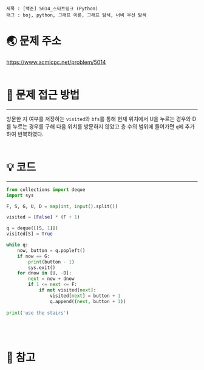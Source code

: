 ```
제목 : [백준] 5014_스타트링크 (Python)
태그 : boj, python, 그래프 이론, 그래프 탐색, 너비 우선 탐색
```
# 🌏 문제 주소
<https://www.acmicpc.net/problem/5014>
<br/><br/>

# 🤔 문제 접근 방법
___
방문한 지 여부를 저장하는 `visited`와 `bfs`를 통해 현재 위치에서 U을 누르는 경우와 D를 누르는 경우를 구해 다음 위치를 방문하지 않았고 층 수의 범위에 들어가면 `q`에 추가하여 반복하였다.
<br/><br/>

# 💡 코드 
___
```python
from collections import deque
import sys

F, S, G, U, D = map(int, input().split())

visited = [False] * (F + 1)

q = deque([[S, 1]])
visited[S] = True

while q:
    now, button = q.popleft()
    if now == G:
        print(button - 1)
        sys.exit()
    for dnow in [U, -D]:
        next = now + dnow
        if 1 <= next <= F:
            if not visited[next]:
                visited[next] = button + 1
                q.append((next, button + 1))
                
print('use the stairs')
```
<br/><br/>
# 📔 참고
> 
